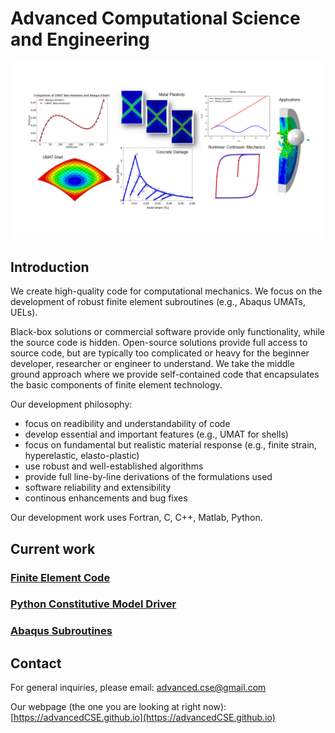 # Advanced Computational Science and Engineering

![](./images/image.png)

## Introduction

We create high-quality code for computational mechanics. We focus on the development of robust finite element subroutines (e.g., Abaqus UMATs, UELs).

Black-box solutions or commercial software provide only functionality, while the source code is hidden. Open-source solutions provide full access to source code, but 
are typically too complicated or heavy for the beginner developer, researcher or engineer to understand. We take the middle ground approach where 
we provide self-contained code that encapsulates the basic components of finite element technology.

Our development philosophy:
- focus on readibility and understandability of code
- develop essential and important features (e.g., UMAT for shells) 
- focus on fundamental but realistic material response (e.g., finite strain, hyperelastic, elasto-plastic)
- use robust and well-established algorithms
- provide full line-by-line derivations of the formulations used
- software reliability and extensibility
- continous enhancements and bug fixes

Our development work uses Fortran, C, C++, Matlab, Python.

## Current work

### [Finite Element Code](finite-element-code)

### [Python Constitutive Model Driver](python-constitutive-model-driver)

### [Abaqus Subroutines](abaqus-subroutines)


<!---
### UMAT
  * [UMAT 3d finite](umat-3d)
  * [UMAT shell finite](umat-shell)

### UEL
  * [UEL 3d finite](uel-3d)

### Books
  * [Nonlinear Continuum Mechanics Workout](nonlinear-continuum-mechanics-workout)  
  
### [Books](books)  
--->
  
## Contact

For general inquiries, please email: advanced.cse@gmail.com

Our webpage (the one you are looking at right now): [https://advancedCSE.github.io](https://advancedCSE.github.io)



<!---
test1
### Matlab
  * To be announced
  
### Python
  * To be announced
  * UMAT small (to be annouced)
  * UEL small (to be annouced)
-->